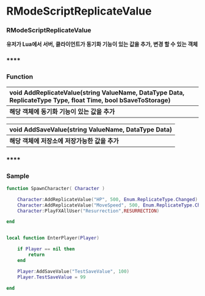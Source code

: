 # RModeScriptReplicateValue

### **RModeScriptReplicateValue**

**유저가 Lua에서 서버, 클라이언트가 동기화 기능이 있는 값을 추가, 변경 할 수 있는 객체**  


### \*\*\*\*

### **Function**

| **void AddReplicateValue\(string ValueName, DataType Data, ReplicateType Type, float Time, bool bSaveToStorage\)** |
| :--- |
| **해당 객체에 동기화 기능이 있는 값을 추가** |

| **void AddSaveValue\(string ValueName, DataType Data\)** |
| :--- |
| **해당 객체에 저장소에 저장가능한 값을 추가** |

### \*\*\*\*

### **Sample**

```lua
function SpawnCharacter( Character )

	Character:AddReplicateValue("HP", 500, Enum.ReplicateType.Changed) 
	Character:AddReplicateValue("MoveSpeed", 500, Enum.ReplicateType.Changed)
	Character:PlayFXAllUser("Resurrection",RESURRECTION)

end


local function EnterPlayer(Player)

    if Player == nil then 
    	return 
    end 

    Player:AddSaveValue("TestSaveValue", 100)
    Player.TestSaveValue = 99

end 



```

